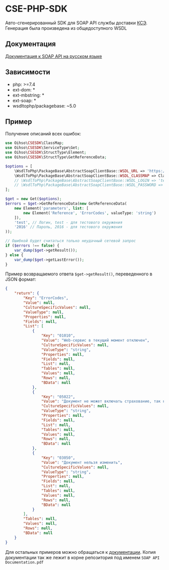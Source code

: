 # CSE-PHP-SDK
Авто-сгенерированный SDK для SOAP API службы доставки [КСЭ](https://www.cse.ru/). Генерация была произведена из общедоступного WSDL

## Документация
[Документация к SOAP API на русском языке](https://minio02.cse.ru/lk.prod/files/upload/8eb16b89-ccdf-4b76-8c84-4677d76c697b.pdf)

## Зависимости
- php: >=7.4
- ext-dom: *
- ext-mbstring: *
- ext-soap: *
- wsdltophp/packagebase: ~5.0

## Пример
Получение описаний всех ошибок:
```php
use Oihso\CSESDK\ClassMap;
use Oihso\CSESDK\ServiceType\Get;
use Oihso\CSESDK\StructType\Element;
use Oihso\CSESDK\StructType\GetReferenceData;

$options = [
	\WsdlToPhp\PackageBase\AbstractSoapClientBase::WSDL_URL => 'https://lk-test.cse.ru/1c/ws/Web1C.1cws?wsdl',
	\WsdlToPhp\PackageBase\AbstractSoapClientBase::WSDL_CLASSMAP => ClassMap::get(),
	// \WsdlToPhp\PackageBase\AbstractSoapClientBase::WSDL_LOGIN => 'test', // Логин и пароль требуется только для боевого окружения
	// \WsdlToPhp\PackageBase\AbstractSoapClientBase::WSDL_PASSWORD => '2016'
];

$get = new Get($options);
$errors = $get->GetReferenceData(new GetReferenceData(
	new Element('parameters', list: [
		new Element('Reference', 'ErrorCodes', valueType: 'string')
	]), 
	'test', // Логин, test - для тестового окружения
	'2016' // Пароль, 2016 - для тестового окружения
));

// Ошибкой будет считаться только неудачный сетевой запрос
if ($errors !== false) {
	var_dump($get->getResult());
} else {
	var_dump($get->getLastError());
}

```
Пример возвращаемого ответа `$get->getResult()`, переведенного в JSON формат:
```json
{
    "return": {
        "Key": "ErrorCodes",
        "Value": null,
        "CultureSpecificValues": null,
        "ValueType": null,
        "Properties": null,
        "Fields": null,
        "List": [
			{
                "Key": "01010",
                "Value": "Web-сервис в текущий момент отключен",
                "CultureSpecificValues": null,
                "ValueType": "string",
                "Properties": null,
                "Fields": null,
                "List": null,
                "Tables": null,
                "Values": null,
                "Rows": null,
                "BData": null
            }, 
			{
                "Key": "05022",
                "Value": "Документ не может включать страхование, так как в договоре не предусмотрена данная услуга",
                "CultureSpecificValues": null,
                "ValueType": "string",
                "Properties": null,
                "Fields": null,
                "List": null,
                "Tables": null,
                "Values": null,
                "Rows": null,
                "BData": null
            }, 
			{
                "Key": "03050",
                "Value": "Документ нельзя изменить",
                "CultureSpecificValues": null,
                "ValueType": "string",
                "Properties": null,
                "Fields": null,
                "List": null,
                "Tables": null,
                "Values": null,
                "Rows": null,
                "BData": null
            }
        ],
        "Tables": null,
        "Values": null,
        "Rows": null,
        "BData": null
    }
}
```

Для остальных примеров можно обращаться к [документации](https://minio02.cse.ru/lk.prod/files/upload/8eb16b89-ccdf-4b76-8c84-4677d76c697b.pdf). Копия документации так же лежит в корне репозитория под именем `SOAP API Documentation.pdf`